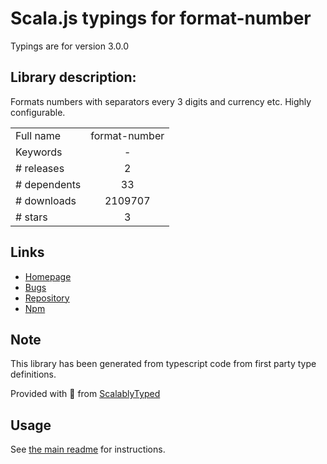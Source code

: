 
# Scala.js typings for format-number

Typings are for version 3.0.0

## Library description:
Formats numbers with separators every 3 digits and currency etc. Highly configurable.

|                    |                 |
| ------------------ | :-------------: |
| Full name          | format-number |
| Keywords           | - |
| # releases         | 2 |
| # dependents       | 33 |
| # downloads        | 2109707 |
| # stars            | 3 |

## Links
- [Homepage](https://github.com/componitable/format-number#readme)
- [Bugs](https://github.com/componitable/format-number/issues)
- [Repository](https://github.com/componitable/format-number)
- [Npm](https://www.npmjs.com/package/format-number)
    


## Note
This library has been generated from typescript code from first party type definitions.

Provided with :purple_heart: from [ScalablyTyped](https://github.com/oyvindberg/ScalablyTyped)

## Usage
See [the main readme](../../readme.md) for instructions.


